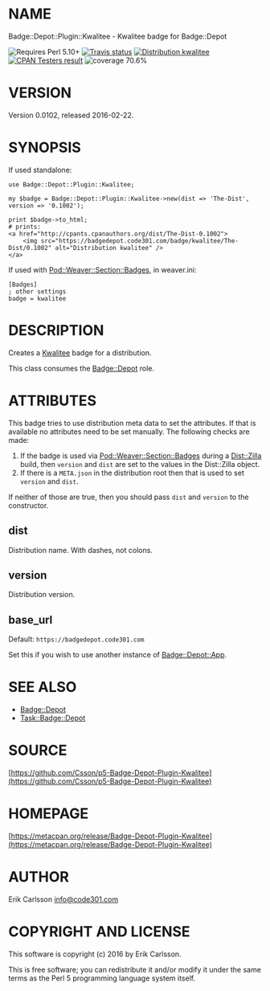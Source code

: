 # NAME

Badge::Depot::Plugin::Kwalitee - Kwalitee badge for Badge::Depot

<div>
    <p>
    <img src="https://img.shields.io/badge/perl-5.10+-blue.svg" alt="Requires Perl 5.10+" />
    <a href="https://travis-ci.org/Csson/p5-Badge-Depot-Plugin-Kwalitee"><img src="https://api.travis-ci.org/Csson/p5-Badge-Depot-Plugin-Kwalitee.svg?branch=master" alt="Travis status" /></a>
    <a href="http://cpants.cpanauthors.org/dist/Badge-Depot-Plugin-Kwalitee-0.0102"><img src="https://badgedepot.code301.com/badge/kwalitee/Badge-Depot-Plugin-Kwalitee/0.0102" alt="Distribution kwalitee" /></a>
    <a href="http://matrix.cpantesters.org/?dist=Badge-Depot-Plugin-Kwalitee%200.0102"><img src="https://badgedepot.code301.com/badge/cpantesters/Badge-Depot-Plugin-Kwalitee/0.0102" alt="CPAN Testers result" /></a>
    <img src="https://img.shields.io/badge/coverage-70.6%-red.svg" alt="coverage 70.6%" />
    </p>
</div>

# VERSION

Version 0.0102, released 2016-02-22.

# SYNOPSIS

If used standalone:

    use Badge::Depot::Plugin::Kwalitee;

    my $badge = Badge::Depot::Plugin::Kwalitee->new(dist => 'The-Dist', version => '0.1002');

    print $badge->to_html;
    # prints:
    <a href="http://cpants.cpanauthors.org/dist/The-Dist-0.1002">
        <img src="https://badgedepot.code301.com/badge/kwalitee/The-Dist/0.1002" alt="Distribution kwalitee" />
    </a>

If used with [Pod::Weaver::Section::Badges](https://metacpan.org/pod/Pod::Weaver::Section::Badges), in weaver.ini:

    [Badges]
    ; other settings
    badge = kwalitee

# DESCRIPTION

Creates a [Kwalitee](http://cpants.cpanauthors.org) badge for a distribution.

This class consumes the [Badge::Depot](https://metacpan.org/pod/Badge::Depot) role.

# ATTRIBUTES

This badge tries to use distribution meta data to set the attributes. If that is available no attributes need to be set manually. The following checks are made:

1. If the badge is used via [Pod::Weaver::Section::Badges](https://metacpan.org/pod/Pod::Weaver::Section::Badges) during a [Dist::Zilla](https://metacpan.org/pod/Dist::Zilla) build, then `version` and `dist` are set to the values in the Dist::Zilla object.
2. If there is a `META.json` in the distribution root then that is used to set `version` and `dist`.

If neither of those are true, then you should pass `dist` and `version` to the constructor.

## dist

Distribution name. With dashes, not colons.

## version

Distribution version.

## base\_url

Default: `https://badgedepot.code301.com`

Set this if you wish to use another instance of [Badge::Depot::App](https://metacpan.org/pod/Badge::Depot::App).

# SEE ALSO

- [Badge::Depot](https://metacpan.org/pod/Badge::Depot)
- [Task::Badge::Depot](https://metacpan.org/pod/Task::Badge::Depot)

# SOURCE

[https://github.com/Csson/p5-Badge-Depot-Plugin-Kwalitee](https://github.com/Csson/p5-Badge-Depot-Plugin-Kwalitee)

# HOMEPAGE

[https://metacpan.org/release/Badge-Depot-Plugin-Kwalitee](https://metacpan.org/release/Badge-Depot-Plugin-Kwalitee)

# AUTHOR

Erik Carlsson <info@code301.com>

# COPYRIGHT AND LICENSE

This software is copyright (c) 2016 by Erik Carlsson.

This is free software; you can redistribute it and/or modify it under
the same terms as the Perl 5 programming language system itself.
